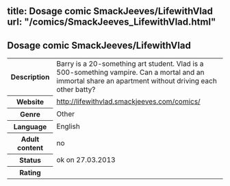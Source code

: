 title: Dosage comic SmackJeeves/LifewithVlad
url: "/comics/SmackJeeves_LifewithVlad.html"
---
Dosage comic SmackJeeves/LifewithVlad
-----------------------------------------

<table class="comicinfo">
<tr>
<th>Description</th><td>Barry is a 20-something art student. Vlad is a 500-something vampire. Can a mortal and an immortal share an apartment without driving each other batty?</td>
</tr>
<tr>
<th>Website</th><td><a href="http://lifewithvlad.smackjeeves.com/comics/">http://lifewithvlad.smackjeeves.com/comics/</a></td>
</tr>
<tr>
<th>Genre</th><td>Other</td>
</tr>
<tr>
<th>Language</th><td>English</td>
</tr>
<tr>
<th>Adult content</th><td>no</td>
</tr>
<tr>
<th>Status</th><td>ok on 27.03.2013</td>
</tr>
<tr>
<th>Rating</th><td><div class="g-plusone" data-size="standard" data-annotation="bubble"
 data-href="http://lifewithvlad.smackjeeves.com/comics/"></div></td>
</tr>
</table>
<script type="text/javascript">
  (function() {
    var po = document.createElement('script'); po.type = 'text/javascript'; po.async = true;
    po.src = 'https://apis.google.com/js/plusone.js';
    var s = document.getElementsByTagName('script')[0]; s.parentNode.insertBefore(po, s);
  })();
</script>
